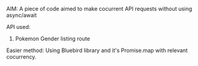 AIM: A piece of code aimed to make cocurrent API requests without using async/await

API used:
1. Pokemon Gender listing route

Easier method: Using Bluebird library and it's Promise.map with relevant cocurrency.
